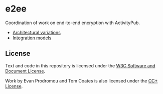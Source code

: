 # e2ee

Coordination of work on end-to-end encryption with ActivityPub.

- [Architectural variations](architectural-variations.md)
- [Integration models](integration-models.md)

## License

Text and code in this repository is licensed under the [W3C Software and Document License](https://www.w3.org/copyright/software-license-2023/).

Work by Evan Prodromou and Tom Coates is also licensed under the [CC+ License](https://summerofprotocols.com/ccplus-license-2023).
